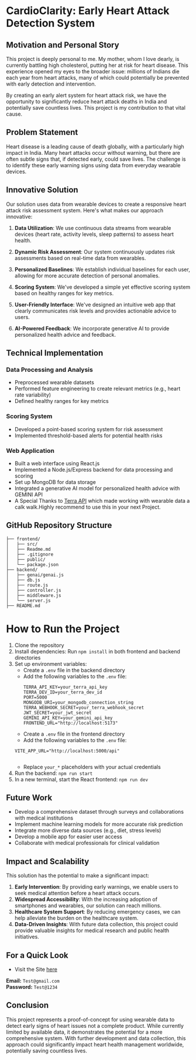 # CardioClarity: Early Heart Attack Detection System

## Motivation and Personal Story

This project is deeply personal to me. My mother, whom I love dearly, is currently battling high cholesterol, putting her at risk for heart disease. This experience opened my eyes to the broader issue: millions of Indians die each year from heart attacks, many of which could potentially be prevented with early detection and intervention.

By creating an early alert system for heart attack risk, we have the opportunity to significantly reduce heart attack deaths in India and potentially save countless lives. This project is my contribution to that vital cause.


## Problem Statement

Heart disease is a leading cause of death globally, with a particularly high impact in India. Many heart attacks occur without warning, but there are often subtle signs that, if detected early, could save lives. The challenge is to identify these early warning signs using data from everyday wearable devices.

## Innovative Solution

Our solution uses data from wearable devices to create a responsive heart attack risk assessment system. Here's what makes our approach innovative:

1. **Data Utilization**: We use continuous data streams from wearable devices (heart rate, activity levels, sleep patterns) to assess heart health.

2. **Dynamic Risk Assessment**: Our system continuously updates risk assessments based on real-time data from wearables.

3. **Personalized Baselines**: We establish individual baselines for each user, allowing for more accurate detection of personal anomalies.

4. **Scoring System**: We've developed a simple yet effective scoring system based on healthy ranges for key metrics.

5. **User-Friendly Interface**: We've designed an intuitive web app that clearly communicates risk levels and provides actionable advice to users.

6. **AI-Powered Feedback**: We incorporate generative AI to provide personalized health advice and feedback.

## Technical Implementation

### Data Processing and Analysis

- Preprocessed wearable datasets
- Performed feature engineering to create relevant metrics (e.g., heart rate variability)
- Defined healthy ranges for key metrics

### Scoring System

- Developed a point-based scoring system for risk assessment
- Implemented threshold-based alerts for potential health risks

### Web Application

- Built a  web interface using React.js
- Implemented a Node.js/Express backend for data processing and scoring
- Set up MongoDB for data storage
- Integrated a generative AI model for personalized health advice with GEMINI API
- A Special Thanks to [Terra API](https://tryterra.co/) which made working with wearable data a  calk   walk.Highly recommend to use this in your next Project.

## GitHub Repository Structure

```
├── frontend/
│   ├── src/
│   ├── Readme.md
│   ├── .gitignore
│   ├── public/
│   └── package.json
├── backend/
│   ├── genai/genai.js
│   ├── db.js
│   ├── route.js
│   ├── controller.js
│   ├── middleware.js
│   └── server.js
├── README.md

```

# How to Run the Project

1. Clone the repository
2. Install dependencies: Run `npm install` in both frontend and backend directories
3. Set up environment variables:
   - Create a `.env` file in the backend directory
   - Add the following variables to the `.env` file:
     ```
     TERRA_API_KEY=your_terra_api_key
     TERRA_DEV_ID=your_terra_dev_id
     PORT=5000
     MONGODB_URI=your_mongodb_connection_string
     TERRA_WEBHOOK_SECRET=your_terra_webhook_secret
     JWT_SECRET=your_jwt_secret
     GEMINI_API_KEY=your_gemini_api_key
     FRONTEND_URL="http://localhost:5173"
     ```
    - Create a `.env` file in the frontend directory
    - Add the following variables to the `.env` file:
     ```
     VITE_APP_URL="http://localhost:5000/api" 
      
     ```
   - Replace `your_*` placeholders with your actual credentials
4. Run the backend: `npm run start`
5. In a new terminal, start the React frontend: `npm run dev`



## Future Work

- Develop a comprehensive dataset through surveys and collaborations with medical institutions
- Implement machine learning models for more accurate risk prediction
- Integrate more diverse data sources (e.g., diet, stress levels)
- Develop a mobile app for easier user access
- Collaborate with medical professionals for clinical validation

## Impact and Scalability

This solution has the potential to make a significant impact:

1. **Early Intervention**: By providing early warnings, we enable users to seek medical attention before a heart attack occurs.
2. **Widespread Accessibility**: With the increasing adoption of smartphones and wearables, our solution can reach millions.
3. **Healthcare System Support**: By reducing emergency cases, we can help alleviate the burden on the healthcare system.
4. **Data-Driven Insights**: With future data collection, this project could provide valuable insights for medical research and public health initiatives.

## For a Quick Look 

- Visit the Site [here](https://cardio-clarity.vercel.app/)

**Email:** `Test@gmail.com`  
**Password:** `Test@1234`

 
## Conclusion

This project represents a proof-of-concept for using wearable data to detect early signs of heart issues not a complete product. While currently limited by available data, it demonstrates the potential for a more comprehensive system. With further development and data collection, this approach could significantly impact heart health management worldwide, potentially saving countless lives.